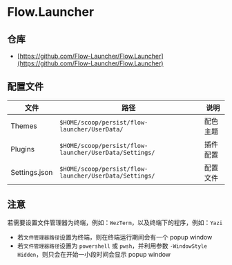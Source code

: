 # Flow.Launcher

## 仓库

- [https://github.com/Flow-Launcher/Flow.Launcher](https://github.com/Flow-Launcher/Flow.Launcher)

## 配置文件

| 文件          | 路径                                                   | 说明     |
| ------------- | ------------------------------------------------------ | -------- |
| Themes        | `$HOME/scoop/persist/flow-launcher/UserData/`          | 配色主题 |
| Plugins       | `$HOME/scoop/persist/flow-launcher/UserData/Settings/` | 插件配置 |
| Settings.json | `$HOME/scoop/persist/flow-launcher/UserData/Settings/` | 配置文件 |

## 注意

若需要设置文件管理器为终端，例如：`WezTerm`，以及终端下的程序，例如：`Yazi`
- 若`文件管理器路径`设置为终端，则在终端运行期间会有一个 popup window
- 若`文件管理器路径`设置为 `powershell` 或 `pwsh`，并利用参数 `-WindowStyle Hidden`，则只会在开始一小段时间会显示 popup window
